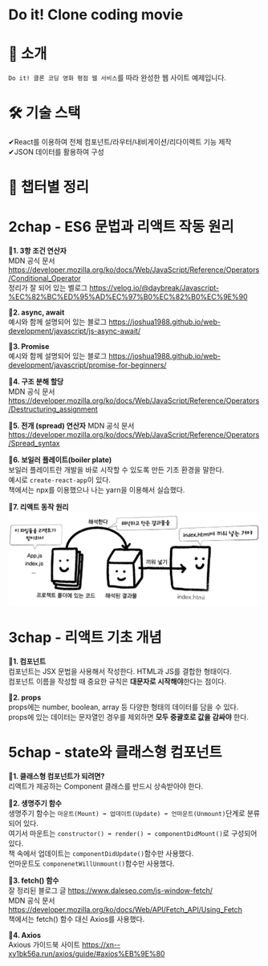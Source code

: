 # Do it! Clone coding movie

# 💌 소개

`Do it! 클론 코딩 영화 평점 웹 서비스`를 따라 완성한 웹 사이트 예제입니다.

# 🛠 기술 스택

✔React를 이용하여 전체 컴포넌트/라우터/내비게이션/리다이렉트 기능 제작  
✔JSON 데이터를 활용하여 구성

# 💾 챕터별 정리

# 2chap - ES6 문법과 리액트 작동 원리

**🔸1. 3항 조건 연산자**  
MDN 공식 문서 https://developer.mozilla.org/ko/docs/Web/JavaScript/Reference/Operators/Conditional_Operator  
정리가 잘 되어 있는 벨로그 https://velog.io/@daybreak/Javascript-%EC%82%BC%ED%95%AD%EC%97%B0%EC%82%B0%EC%9E%90

**🔸2. async, await**  
예시와 함께 설명되어 있는 블로그 https://joshua1988.github.io/web-development/javascript/js-async-await/

**🔸3. Promise**  
예시와 함께 설명되어 있는 블로그 https://joshua1988.github.io/web-development/javascript/promise-for-beginners/

**🔸4. 구조 분해 할당**  
MDN 공식 문서 https://developer.mozilla.org/ko/docs/Web/JavaScript/Reference/Operators/Destructuring_assignment

**🔸5. 전개 (spread) 연산자**
MDN 공식 문서 https://developer.mozilla.org/ko/docs/Web/JavaScript/Reference/Operators/Spread_syntax

**🔸6. 보일러 플레이트(boiler plate)**  
보일러 플레이트란 개발을 바로 시작할 수 있도록 만든 기초 환경을 말한다.  
예시로 `create-react-app`이 있다.  
책에서는 npx를 이용했으나 나는 yarn을 이용해서 실습했다.

**🔸7. 리액트 동작 원리**  
![예시](./img/img.jpeg)

# 3chap - 리액트 기초 개념

**🔸1. 컴포넌트**  
컴포넌트는 JSX 문법을 사용해서 작성한다. HTML과 JS를 결합한 형태이다.  
컴포넌트 이름을 작성할 때 중요한 규칙은 **대문자로 시작해야**한다는 점이다.

**🔸2. props**  
props에는 number, boolean, array 등 다양한 형태의 데이터를 담을 수 있다.  
props에 있는 데이터는 문자열인 경우를 제외하면 **모두 중괄호로 값을 감싸야** 한다.

# 5chap - state와 클래스형 컴포넌트

**🔸1. 클래스형 컴포넌트가 되려면?**  
리액트가 제공하는 Component 클래스를 반드시 상속받아야 한다.

**🔸2. 생명주기 함수**  
생명주기 함수는 `마운트(Mount) ➡ 업데이트(Update) ➡ 언마운트(Unmount)`단계로 분류되어 있다.  
여기서 마운트는 `constructor() ➡ render() ➡ componentDidMount()`로 구성되어 있다.  
책 속에서 업데이트는 `componentDidUpdate()`함수만 사용했다.  
언마운트도 `componenetWillUnmount()`함수만 사용했다.

**🔸3. fetch() 함수**  
잘 정리된 블로그 글 https://www.daleseo.com/js-window-fetch/  
MDN 공식 문서 https://developer.mozilla.org/ko/docs/Web/API/Fetch_API/Using_Fetch  
책에서는 fetch() 함수 대신 Axios를 사용했다.

**🔸4. Axios**  
Axious 가이드북 사이트 https://xn--xy1bk56a.run/axios/guide/#axios%EB%9E%80
